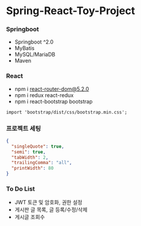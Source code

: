 # Spring-React-Toy-Project

### Springboot

- Springboot ^2.0
- MyBatis
- MySQL/MariaDB
- Maven
<!-- 
- Security
- OAuth2
 -->

### React

- npm i react-router-dom@5.2.0
- npm i redux react-redux
- npm i react-bootstrap bootstrap

```txt
import 'bootstrap/dist/css/bootstrap.min.css';
```

### 프로젝트 세팅

```json
{
  "singleQuote": true,
  "semi": true,
  "tabWidth": 2,
  "trailingComma": "all",
  "printWidth": 80
}
```

### To Do List
- JWT 토큰 및 암호화, 권한 설정
- 게시판 글 목록, 글 등록/수정/삭제
- 게시글 조회수 
